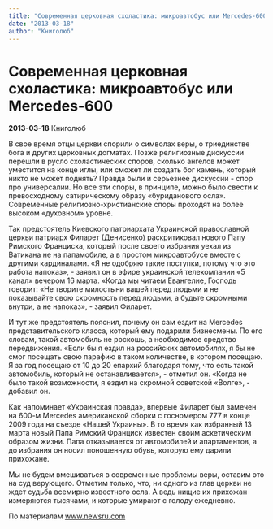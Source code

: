 ```yaml
---
title: "Современная церковная схоластика: микроавтобус или Mercedes-600"
date: "2013-03-18"
author: "Книголюб"
---
```


# Современная церковная схоластика: микроавтобус или Mercedes-600

**2013-03-18** Книголюб

В свое время отцы церкви спорили о символах веры, о триединстве бога и других церковных догматах. Позже религиозные дискуссии перешли в русло схоластических споров, сколько ангелов может уместится на конце иглы, или сможет ли создать бог камень, который никто не может поднять? Правда были и серьезнее дискуссии - спор про универсалии. Но все эти споры, в принципе, можно было свести к превосходному сатирическому образу «буриданового осла». Современные религиозно-христианские споры проходят на более высоком «духовном» уровне.

Так предстоятель Киевского патриархата Украинской православной церкви патриарх Филарет (Денисенко) раскритиковал нового Папу Римского Франциска, который после своего избрания уехал из Ватикана не на папамобиле, а в простом микроавтобусе вместе с другими кардиналами. «Я не одобряю такие поступки, потому что это работа напоказ», - заявил он в эфире украинской телекомпании «5 канал» вечером 16 марта. «Когда мы читаем Евангелие, Господь говорит: «Не творите милостыни вашей перед людьми и не показывайте свою скромность перед людьми, а будьте скромными внутри, а не напоказ», - заявил Филарет.

И тут же предстоятель пояснил, почему он сам ездит на Mercedes представительского класса, который ему подарили бизнесмены. По его словам, такой автомобиль не роскошь, а необходимое средство передвижения. «Если бы я ездил на российских автомобилях, я бы не смог посещать свою парафию в таком количестве, в котором посещаю. Я за год посещаю от 10 до 20 епархий благодаря тому, что есть такой автомобиль, который не останавливается», - отметил он. «Когда не было такой возможности, я ездил на скромной советской «Волге», - добавил он.

Как напоминает «Украинская правда», впервые Филарет был замечен на 600-м Mercedes американской сборки с госномером 777 в конце 2009 года на съезде «Нашей Украины». В то время как избранный 13 марта новый Папа Римский Франциск известен своим аскетическим образом жизни. Папа отказывается от автомобилей и апартаментов, а до избрания он носил поношенную обувь, которую ему дарили прихожане.

Мы не будем вмешиваться в современные проблемы веры, оставим это на суд верующего. Отметим только, что, ни одного из глав церкви не ждет судьба всемирно известного осла. А ведь нищие их прихожан измеряются тысячами, и которые умирают с голоду ежедневно.

По материалам www.newsru.com